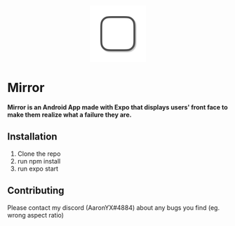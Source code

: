 <p align='center' >
    <a href='https://github.com/AaronHo-0716/mirror'>
        <img src='./assets/icon_README.png'>
    </a>
</p>

<p align='center'> 
    <h1 >Mirror</h1>
</p>

**Mirror is an Android App made with Expo that displays users' front face to make them realize what a failure they are.**

## Installation

1. Clone the repo
2. run npm install
3. run expo start

## Contributing

Please contact my discord (AaronYX#4884) about any bugs you find (eg. wrong aspect ratio)
